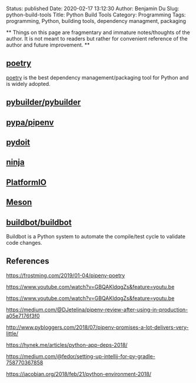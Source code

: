 Status: published
Date: 2020-02-17 13:12:30
Author: Benjamin Du
Slug: python-build-tools
Title: Python Build Tools
Category: Programming
Tags: programming, Python, building tools, dependency managment, packaging

**
Things on this page are fragmentary and immature notes/thoughts of the author.
It is not meant to readers but rather for convenient reference of the author and future improvement.
**

## [poetry](https://github.com/sdispater/poetry)
[poetry](https://github.com/sdispater/poetry)
is the best dependency management/packaging tool for Python
and is widely adopted.


## [pybuilder/pybuilder](https://github.com/pybuilder/pybuilder)

## [pypa/pipenv](https://github.com/pypa/pipenv/)

## [pydoit](https://github.com/pydoit/doit)

## [ninja](https://github.com/ninja-build/ninja)

## [PlatformIO](https://github.com/platformio/platformio-core)

## [Meson](https://github.com/mesonbuild/meson)

## [buildbot/buildbot](https://github.com/buildbot/buildbot)

Buildbot is a Python system to automate the compile/test cycle to validate code changes.

## References

https://frostming.com/2019/01-04/pipenv-poetry

https://www.youtube.com/watch?v=GBQAKldqgZs&feature=youtu.be

https://www.youtube.com/watch?v=GBQAKldqgZs&feature=youtu.be

https://medium.com/@DJetelina/pipenv-review-after-using-in-production-a05e7176f3f0

http://www.pybloggers.com/2018/07/pipenv-promises-a-lot-delivers-very-little/

https://hynek.me/articles/python-app-deps-2018/

https://medium.com/@fedor/setting-up-intellij-for-py-gradle-758770367858

https://jacobian.org/2018/feb/21/python-environment-2018/
